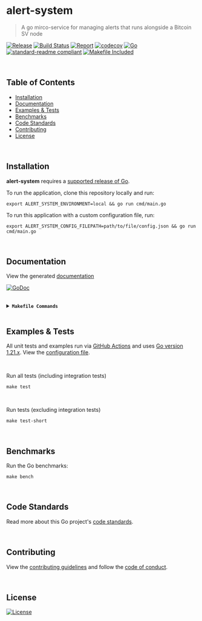 # alert-system
> A go mirco-service for managing alerts that runs alongside a Bitcoin SV node

[![Release](https://img.shields.io/github/release-pre/bitcoin-sv/alert-system.svg?logo=github&style=flat&v=2)](https://github.com/bitcoin-sv/alert-system/releases)
[![Build Status](https://img.shields.io/github/actions/workflow/status/bitcoin-sv/alert-system/run-tests.yml?branch=master&logo=github&v=2)](https://github.com/bitcoin-sv/alert-system/actions)
[![Report](https://goreportcard.com/badge/github.com/bitcoin-sv/alert-system?style=flat&v=2)](https://goreportcard.com/report/github.com/bitcoin-sv/alert-system)
[![codecov](https://codecov.io/gh/bitcoin-sv/alert-system/branch/master/graph/badge.svg?v=2)](https://codecov.io/gh/bitcoin-sv/alert-system)
[![Go](https://img.shields.io/github/go-mod/go-version/bitcoin-sv/alert-system?v=2)](https://golang.org/)
<br>
[![standard-readme compliant](https://img.shields.io/badge/readme%20style-standard-brightgreen.svg?style=flat&v=2)](https://github.com/RichardLitt/standard-readme)
[![Makefile Included](https://img.shields.io/badge/Makefile-Supported%20-brightgreen?=flat&logo=probot&v=2)](Makefile)

<br/>

## Table of Contents
- [Installation](#installation)
- [Documentation](#documentation)
- [Examples & Tests](#examples--tests)
- [Benchmarks](#benchmarks)
- [Code Standards](#code-standards)
- [Contributing](#contributing)
- [License](#license)

<br/>

## Installation

**alert-system** requires a [supported release of Go](https://golang.org/doc/devel/release.html#policy).

To run the application, clone this repository locally and run:
```shell script
export ALERT_SYSTEM_ENVIRONMENT=local && go run cmd/main.go
```

To run this application with a custom configuration file, run:
```shell script
export ALERT_SYSTEM_CONFIG_FILEPATH=path/to/file/config.json && go run cmd/main.go
```

<br/>

## Documentation
View the generated [documentation](https://pkg.go.dev/github.com/bitcoin-sv/alert-system)

[![GoDoc](https://godoc.org/github.com/bitcoin-sv/alert-system?status.svg&style=flat&v=2)](https://pkg.go.dev/github.com/bitcoin-sv/alert-system)

<br/>

<details>
<summary><strong><code>Makefile Commands</code></strong></summary>
<br/>

View all `makefile` commands
```shell script
make help
```

List of all current commands:
```text
all                           Runs multiple commands
clean                         Remove previous builds and any cached data
clean-mods                    Remove all the Go mod cache
coverage                      Shows the test coverage
diff                          Show the git diff
generate                      Runs the go generate command in the base of the repo
godocs                        Sync the latest tag with GoDocs
help                          Show this help message
install                       Install the application
install-go                    Install the application (Using Native Go)
install-releaser              Install the GoReleaser application
lint                          Run the golangci-lint application (install if not found)
release                       Full production release (creates release in GitHub)
release                       Runs common.release then runs godocs
release-snap                  Test the full release (build binaries)
release-test                  Full production test release (everything except deploy)
replace-version               Replaces the version in HTML/JS (pre-deploy)
tag                           Generate a new tag and push (tag version=0.0.0)
tag-remove                    Remove a tag if found (tag-remove version=0.0.0)
tag-update                    Update an existing tag to current commit (tag-update version=0.0.0)
test                          Runs lint and ALL tests
test-ci                       Runs all tests via CI (exports coverage)
test-ci-no-race               Runs all tests via CI (no race) (exports coverage)
test-ci-short                 Runs unit tests via CI (exports coverage)
test-no-lint                  Runs just tests
test-short                    Runs vet, lint and tests (excludes integration tests)
test-unit                     Runs tests and outputs coverage
uninstall                     Uninstall the application (and remove files)
update-linter                 Update the golangci-lint package (macOS only)
vet                           Run the Go vet application
```
</details>

<br/>

## Examples & Tests
All unit tests and examples run via [GitHub Actions](https://github.com/bitcoin-sv/alert-system/actions) and
uses [Go version 1.21.x](https://golang.org/doc/go1.21). View the [configuration file](.github/workflows/run-tests.yml).

<br/>

Run all tests (including integration tests)
```shell script
make test
```

<br/>

Run tests (excluding integration tests)
```shell script
make test-short
```

<br/>

## Benchmarks
Run the Go benchmarks:
```shell script
make bench
```

<br/>

## Code Standards
Read more about this Go project's [code standards](.github/CODE_STANDARDS.md).

<br/>

## Contributing
View the [contributing guidelines](.github/CONTRIBUTING.md) and follow the [code of conduct](.github/CODE_OF_CONDUCT.md).

<br/>

## License

[![License](https://img.shields.io/github/license/bitcoin-sv/alert-system.svg?style=flat&v=2)](LICENSE)

